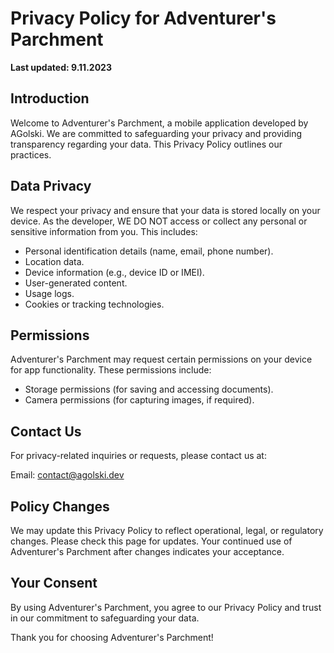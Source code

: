 # Privacy Policy for Adventurer's Parchment

**Last updated: 9.11.2023**

## Introduction

Welcome to Adventurer's Parchment, a mobile application developed by AGolski. We are committed to safeguarding your privacy and providing transparency regarding your data. This Privacy Policy outlines our practices.

## Data Privacy

We respect your privacy and ensure that your data is stored locally on your device. As the developer, WE DO NOT access or collect any personal or sensitive information from you. This includes:

- Personal identification details (name, email, phone number).
- Location data.
- Device information (e.g., device ID or IMEI).
- User-generated content.
- Usage logs.
- Cookies or tracking technologies.

## Permissions

Adventurer's Parchment may request certain permissions on your device for app functionality. These permissions include:

- Storage permissions (for saving and accessing documents).
- Camera permissions (for capturing images, if required).

## Contact Us

For privacy-related inquiries or requests, please contact us at:

Email: contact@agolski.dev

## Policy Changes

We may update this Privacy Policy to reflect operational, legal, or regulatory changes. Please check this page for updates. Your continued use of Adventurer's Parchment after changes indicates your acceptance.

## Your Consent

By using Adventurer's Parchment, you agree to our Privacy Policy and trust in our commitment to safeguarding your data.

Thank you for choosing Adventurer's Parchment!
